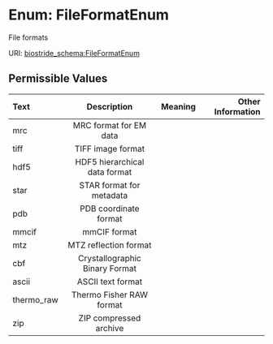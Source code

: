 
# Enum: FileFormatEnum

File formats

URI: [biostride_schema:FileFormatEnum](https://w3id.org/biostride/schema/FileFormatEnum)


## Permissible Values

| Text | Description | Meaning | Other Information |
| :--- | :---: | :---: | ---: |
| mrc | MRC format for EM data |  |  |
| tiff | TIFF image format |  |  |
| hdf5 | HDF5 hierarchical data format |  |  |
| star | STAR format for metadata |  |  |
| pdb | PDB coordinate format |  |  |
| mmcif | mmCIF format |  |  |
| mtz | MTZ reflection format |  |  |
| cbf | Crystallographic Binary Format |  |  |
| ascii | ASCII text format |  |  |
| thermo_raw | Thermo Fisher RAW format |  |  |
| zip | ZIP compressed archive |  |  |
